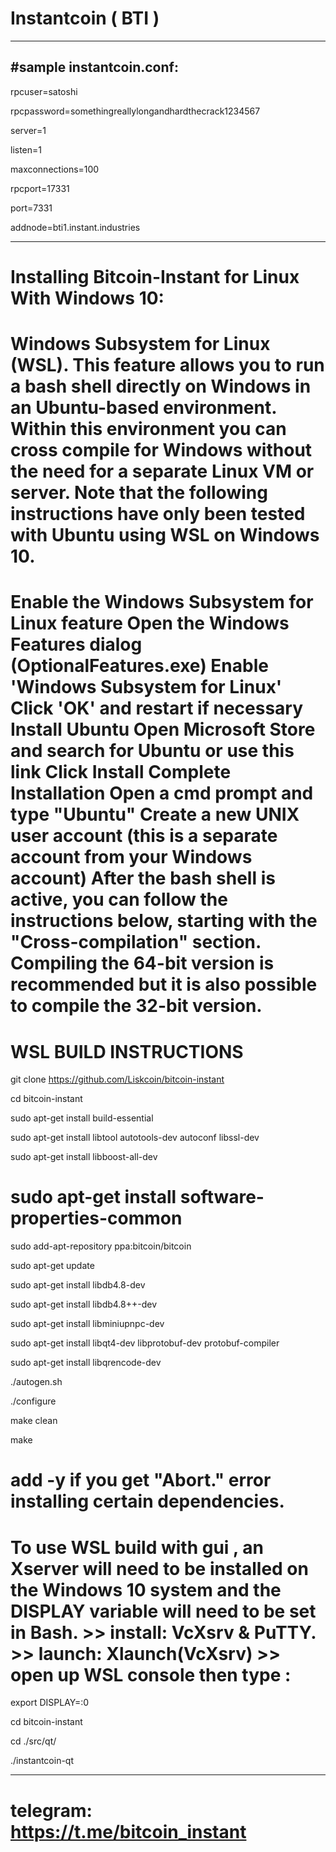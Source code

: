 # Instantcoin ( BTI )
----------------------
#sample instantcoin.conf:
--------------------------------------------------------

rpcuser=satoshi

rpcpassword=somethingreallylongandhardthecrack1234567

server=1

listen=1

maxconnections=100

rpcport=17331

port=7331

addnode=bti1.instant.industries

----------------------------------------------------------
# Installing Bitcoin-Instant for Linux With Windows 10:
# Windows Subsystem for Linux (WSL). This feature allows you to run a bash shell directly on Windows in an Ubuntu-based environment. Within this environment you can cross compile for Windows without the need for a separate Linux VM or server. Note that the following instructions have only been tested with Ubuntu using WSL on Windows 10.

# Enable the Windows Subsystem for Linux feature Open the Windows Features dialog (OptionalFeatures.exe) Enable 'Windows Subsystem for Linux' Click 'OK' and restart if necessary Install Ubuntu Open Microsoft Store and search for Ubuntu or use this link Click Install Complete Installation Open a cmd prompt and type "Ubuntu" Create a new UNIX user account (this is a separate account from your Windows account) After the bash shell is active, you can follow the instructions below, starting with the "Cross-compilation" section. Compiling the 64-bit version is recommended but it is also possible to compile the 32-bit version.

# WSL BUILD INSTRUCTIONS 

git clone https://github.com/Liskcoin/bitcoin-instant 

cd bitcoin-instant

sudo apt-get install build-essential

sudo apt-get install libtool autotools-dev autoconf libssl-dev

sudo apt-get install libboost-all-dev

# sudo apt-get install software-properties-common

sudo add-apt-repository ppa:bitcoin/bitcoin

sudo apt-get update

sudo apt-get install libdb4.8-dev

sudo apt-get install libdb4.8++-dev

sudo apt-get install libminiupnpc-dev

sudo apt-get install libqt4-dev libprotobuf-dev protobuf-compiler

sudo apt-get install libqrencode-dev

./autogen.sh

./configure

make clean

make

# add -y if you get "Abort." error installing certain dependencies.

# To use WSL build with gui , an Xserver will need to be installed on the Windows 10 system and the DISPLAY variable will need to be set in Bash. >> install: VcXsrv & PuTTY. >> launch: Xlaunch(VcXsrv) >> open up WSL console then type : 


export DISPLAY=:0

cd bitcoin-instant

cd ./src/qt/

./instantcoin-qt

-------------------------------------------------------------------

# telegram: https://t.me/bitcoin_instant


